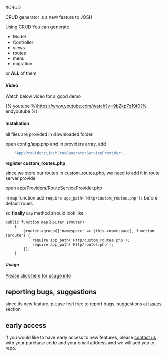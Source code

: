 #CRUD

CRUD generator is a new feature to JOSH

Using CRUD You can generate

* Model
* Controller
* views
* routes
* menu
* migration

or **ALL** of them


#### Video

Watch below video for a good demo

{% youtube %}https://www.youtube.com/watch?v=9bZkp7q19f0{% endyoutube %}



#### Installation

all files are provided in downloaded folder.

open config/app.php and in providers array, add
````php
    'App\Providers\JoshCrudGeneratorServiceProvider',
````

**register custom_routes.php**

since we store our routes in custom_routes.php, we need to add it in route server provide

open app/Providers/RouteServiceProvider.php

in ````map```` function add ````require app_path('Http/custom_routes.php');```` before default roues

so **finally** ````map```` method  should look like

````
public function map(Router $router)
    {
        $router->group(['namespace' => $this->namespace], function ($router) {
            require app_path('Http/custom_routes.php');
            require app_path('Http/routes.php');
        });
    }
````    


#### Usage

[Please click here for usage info](http://lorvent.gitbooks.io/josh/content/crud.html)


## reporting bugs, suggestions

since its new feature, please feel free to report bugs, suggestions at [issues](https://bitbucket.org/lorvent/josh_laravel51/issues) section

## early access

if you would like to have early access to new features, please [contact us](http://codecanyon.net/user/jyostna#contact) with your purchase code  and your email address and we will add you to repo.
